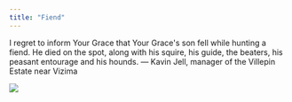 ```yaml
---
title: "Fiend"
---
```


I regret to inform Your Grace that Your Grace's son fell while hunting a fiend. He died on the spot, along with his squire, his guide, the beaters, his peasant entourage and his hounds.
— Kavin Jell, manager of the Villepin Estate near Vizima

<img src="https://res.cloudinary.com/cook-becker/image/fetch/q_auto:best,f_auto,w_1920,e_sharpen/https://candb.com/site/candb/images/artwork/fiend_witcher-3_cd-projekt-red.jpg">

